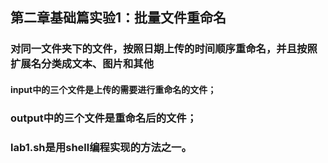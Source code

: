 ## 第二章基础篇实验1：批量文件重命名

### 对同一文件夹下的文件，按照日期上传的时间顺序重命名，并且按照扩展名分类成文本、图片和其他

#### input中的三个文件是上传的需要进行重命名的文件；
### output中的三个文件是重命名后的文件；
### lab1.sh是用shell编程实现的方法之一。
